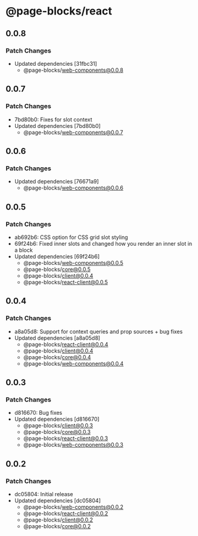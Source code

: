 # @page-blocks/react

## 0.0.8

### Patch Changes

- Updated dependencies [31fbc31]
  - @page-blocks/web-components@0.0.8

## 0.0.7

### Patch Changes

- 7bd80b0: Fixes for slot context
- Updated dependencies [7bd80b0]
  - @page-blocks/web-components@0.0.7

## 0.0.6

### Patch Changes

- Updated dependencies [76671a9]
  - @page-blocks/web-components@0.0.6

## 0.0.5

### Patch Changes

- ab692b6: CSS option for CSS grid slot styling
- 69f24b6: Fixed inner slots and changed how you render an inner slot in a block
- Updated dependencies [69f24b6]
  - @page-blocks/web-components@0.0.5
  - @page-blocks/core@0.0.5
  - @page-blocks/client@0.0.4
  - @page-blocks/react-client@0.0.5

## 0.0.4

### Patch Changes

- a8a05d8: Support for context queries and prop sources + bug fixes
- Updated dependencies [a8a05d8]
  - @page-blocks/react-client@0.0.4
  - @page-blocks/client@0.0.4
  - @page-blocks/core@0.0.4
  - @page-blocks/web-components@0.0.4

## 0.0.3

### Patch Changes

- d816670: Bug fixes
- Updated dependencies [d816670]
  - @page-blocks/client@0.0.3
  - @page-blocks/core@0.0.3
  - @page-blocks/react-client@0.0.3
  - @page-blocks/web-components@0.0.3

## 0.0.2

### Patch Changes

- dc05804: Initial release
- Updated dependencies [dc05804]
  - @page-blocks/web-components@0.0.2
  - @page-blocks/react-client@0.0.2
  - @page-blocks/client@0.0.2
  - @page-blocks/core@0.0.2
